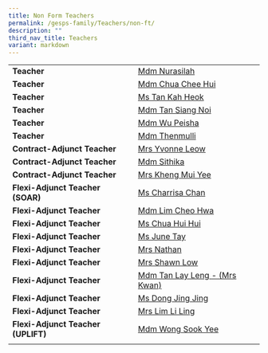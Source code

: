```yaml
---
title: Non Form Teachers
permalink: /gesps-family/Teachers/non-ft/
description: ""
third_nav_title: Teachers
variant: markdown
---
```

|  |  |
|:---|:---|
| **Teacher** | [Mdm Nurasilah](mailto:nurasilah_shahzan@schools.gov.sg)
| **Teacher** | [Mdm Chua Chee Hui](mailto:chua_chee_hui@schools.gov.sg)
| **Teacher** | [Ms Tan Kah Heok](mailto:Tan_Kah_Heok@schools.gov.sg)
| **Teacher** | [Mdm Tan Siang Noi](mailto:Tan_Siang_Noi@schools.gov.sg)
| **Teacher** | [Mdm Wu Peisha](mailto:wu_pei_sha@schools.gov.sg)
| **Teacher** | [Mdm Thenmulli](mailto:thenmulli_palaniappan@schools.gov.sg)
| **Contract-Adjunct Teacher** | [Mrs Yvonne Leow](mailto:cheak_beo_leng_yvonne@schools.gov.sg)
| **Contract-Adjunct Teacher** | [Mdm Sithika](mailto:sithika_begam@schools.gov.sg)
| **Contract-Adjunct Teacher** | [Mrs Kheng Mui Yee](mailto:Kheng_mui_yee@schools.gov.sg)
| **Flexi-Adjunct Teacher (SOAR)** | [Ms Charrisa Chan](mailto:Chan_Huishi_Charrisa_A@schools.gov.sg)
| **Flexi-Adjunct Teacher** | [Mdm Lim Cheo Hwa](mailto:Lim_Cheo_Hwa@schools.gov.sg)
| **Flexi-Adjunct Teacher** | [Ms Chua Hui Hui](mailto:chua_hui_hui@schools.gov.sg)
| **Flexi-Adjunct Teacher** | [Ms June Tay](mailto:tay_wee_hong@schools.gov.sg)
| **Flexi-Adjunct Teacher** | [Mrs Nathan](mailto:Kanapathipillai_Jayamalar@schools.gov.sg)
| **Flexi-Adjunct Teacher** | [Mrs Shawn Low](mailto:shawn_lok@schools.gov.sg)
| **Flexi-Adjunct Teacher** | [Mdm Tan Lay Leng - (Mrs Kwan)](mailto:tan_lay_leng_a@schools.gov.sg)
| **Flexi-Adjunct Teacher** | [Ms Dong Jing Jing](mailto:dong_jingjing_a@schools.gov.sg)
| **Flexi-Adjunct Teacher** | [Mrs Lim Li Ling](mailto:ng_li_ling@schools.gov.sg)
| **Flexi-Adjunct Teacher (UPLIFT)** | [Mdm Wong Sook Yee](mailto:wong_sook_yee_a@schools.gov.sg)
|  |  |